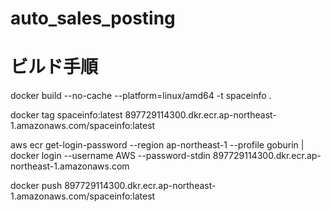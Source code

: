 # auto_sales_posting

# ビルド手順

docker build --no-cache --platform=linux/amd64 -t spaceinfo .

docker tag spaceinfo:latest 897729114300.dkr.ecr.ap-northeast-1.amazonaws.com/spaceinfo:latest

aws ecr get-login-password --region ap-northeast-1 --profile goburin | docker login --username AWS --password-stdin 897729114300.dkr.ecr.ap-northeast-1.amazonaws.com

docker push 897729114300.dkr.ecr.ap-northeast-1.amazonaws.com/spaceinfo:latest